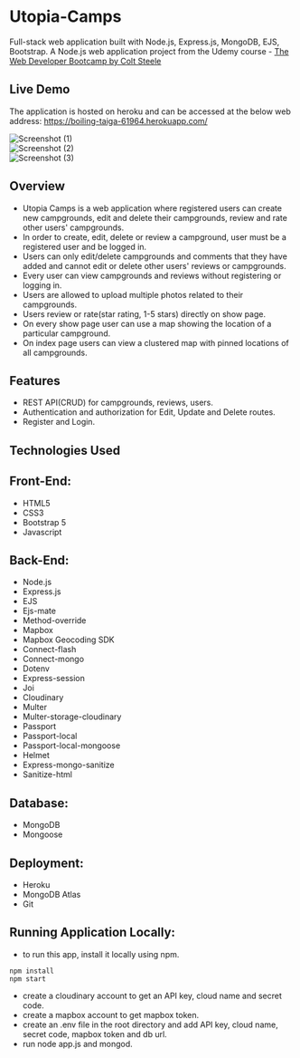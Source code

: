 # Utopia-Camps

Full-stack web application built with Node.js, Express.js, MongoDB, EJS, Bootstrap. 
A Node.js web application project from the Udemy course - [The Web Developer Bootcamp by Colt Steele](https://www.udemy.com/course/the-web-developer-bootcamp/)

## Live Demo
The application is hosted on heroku and can be accessed at the below web address:
https://boiling-taiga-61964.herokuapp.com/

![Screenshot (1)](https://user-images.githubusercontent.com/71195337/102698542-18ea9680-420c-11eb-99ff-eeb43c66411b.png)<br/>
![Screenshot (2)](https://user-images.githubusercontent.com/71195337/102698840-61a34f00-420e-11eb-85d6-7aa1450ff3e7.png)<br/>
![Screenshot (3)](https://user-images.githubusercontent.com/71195337/102698854-84356800-420e-11eb-9bf0-94b0ed9613b9.png)

## Overview
- Utopia Camps is a web application where registered users can create new campgrounds, edit and delete their campgrounds, review and rate other users' campgrounds.
- In order to create, edit, delete or review a campground, user must be a registered user and be logged in.
- Users can only edit/delete campgrounds and comments that they have added and cannot edit or delete other users' reviews or campgrounds.
- Every user can view campgrounds and reviews without registering or logging in.
- Users are allowed to upload multiple photos related to their campgrounds.
- Users review or rate(star rating, 1-5 stars) directly on show page. 
- On every show page user can use a map showing the location of a particular campground.
- On index page users can view a clustered map with pinned locations of all campgrounds.

## Features 
- REST API(CRUD) for campgrounds, reviews, users.
- Authentication and authorization for Edit, Update and Delete routes.
- Register and Login.

## Technologies Used
 ## Front-End: 
 - HTML5
 - CSS3
 - Bootstrap 5
 - Javascript
 ## Back-End:
 - Node.js
 - Express.js
 - EJS
 - Ejs-mate
 - Method-override
 - Mapbox
 - Mapbox Geocoding SDK
 - Connect-flash
 - Connect-mongo
 - Dotenv
 - Express-session
 - Joi
 - Cloudinary
 - Multer
 - Multer-storage-cloudinary
 - Passport
 - Passport-local
 - Passport-local-mongoose
 - Helmet
 - Express-mongo-sanitize
 - Sanitize-html
 
 ## Database:
 - MongoDB
 - Mongoose
 ## Deployment:
 - Heroku
 - MongoDB Atlas
 - Git
 
 ## Running Application Locally:
 - to run this app, install it locally using npm.
 ```
 npm install
 npm start
 ```
 - create a cloudinary account to get an API key, cloud name and secret code.
 - create a mapbox account to get mapbox token.
 - create an .env file in the root directory and add API key, cloud name, secret code, mapbox token and db url.
 - run node app.js and mongod.
 
 
 
 
 








